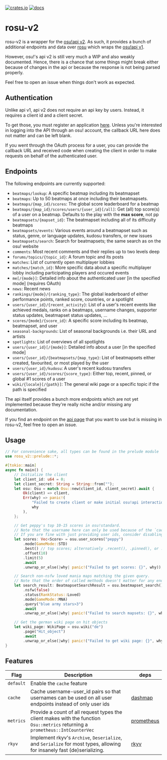 [![crates.io](https://img.shields.io/crates/v/rosu-v2.svg)](https://crates.io/crates/rosu-v2) [![docs](https://docs.rs/rosu-v2/badge.svg)](https://docs.rs/rosu-v2)

# rosu-v2

rosu-v2 is a wrapper for the [osu!api v2](https://osu.ppy.sh/docs/index.html).
As such, it provides a bunch of additional endpoints and data over [rosu](https://github.com/MaxOhn/rosu) which wraps the [osu!api v1](https://github.com/ppy/osu-api/wiki).

However, osu!'s api v2 is still very much a WIP and also weakly documented. Hence, there is a chance that some things might break either because of changes in the api or because the response is not being parsed properly.

Feel free to open an issue when things don't work as expected.

## Authentication

Unlike api v1, api v2 does not require an api key by users. Instead, it requires a client id and a client secret.

To get those, you must register an application [here](https://osu.ppy.sh/home/account/edit#new-oauth-application).
Unless you're interested in logging into the API through an osu! account, the callback URL here does not matter and can be left blank.

If you went through the OAuth process for a user, you can provide the callback URL and received code 
when creating the client in order to make requests on behalf of the authenticated user.

## Endpoints

The following endpoints are currently supported:

- `beatmaps/lookup`: A specific beatmap including its beatmapset
- `beatmaps`: Up to 50 beatmaps at once including their beatmapsets.
- `beatmaps/{map_id}/scores`: The global score leaderboard for a beatmap
- `beatmaps/{map_id}/scores/users/{user_id}[/all]`: Get (all) top score(s) of a user on a beatmap. Defaults to the play with the __max score__, not pp
- `beatmapsets/{mapset_id}`: The beatmapset including all of its difficulty beatmaps
- `beatmapsets/events`: Various events around a beatmapset such as status, genre, or language updates, kudosu transfers, or new issues
- `beatmapsets/search`: Search for beatmapsets; the same search as on the osu! website
- `comments`: Most recent comments and their replies up to two levels deep
- `forums/topics/{topic_id}`: A forum topic and its posts
- `matches`: List of currently open multiplayer lobbies
- `matches/{match_id}`: More specific data about a specific multiplayer lobby including participating players and occured events
- `me[/{mode}]`: Detailed info about the authenticated user [in the specified mode] (requires OAuth)
- `news`: Recent news
- `rankings/{mode}/{ranking_type}`: The global leaderboard of either performance points, ranked score, countries, or a spotlight
- `users/{user_id}/{recent_activity}`: List of a user's recent events like achieved medals, ranks on a beatmaps, username changes, supporter status updates, beatmapset status updates, ...
- `scores/{mode}/{score_id}`: A specific score including its beatmap, beatmapset, and user
- `seasonal-backgrounds`: List of seasonal backgrounds i.e. their URL and artists
- `spotlights`: List of overviews of all spotlights
- `users/{user_id}[/{mode}]`: Detailed info about a user [in the specified mode]
- `users/{user_id}/{beatmapsets/{map_type}`: List of beatmapsets either created, favourited, or most played by the user
- `users/{user_id}/kudosu`: A user's recent kudosu transfers
- `users/{user_id}/scores/{score_type}`: Either top, recent, pinned, or global #1 scores of a user
- `wiki/{locale}[/{path}]`: The general wiki page or a specific topic if the path is specified

The api itself provides a bunch more endpoints which are not yet implemented because they're really niche and/or missing any documentation.

If you find an endpoint on the [api page](https://osu.ppy.sh/docs/index.html) that you want to use but is missing in rosu-v2, feel free to open an issue.

## Usage

```rust
// For convenience sake, all types can be found in the prelude module
use rosu_v2::prelude::*;

#[tokio::main]
async fn main() {
    // Initialize the client
    let client_id: u64 = 0;
    let client_secret: String = String::from("");
    let osu: Osu = match Osu::new(client_id, client_secret).await {
        Ok(client) => client,
        Err(why) => panic!(
            "Failed to create client or make initial osu!api interaction: {}",
            why
        ),
    };

    // Get peppy's top 10-15 scores in osu!standard.
    // Note that the username here can only be used because of the `cache` feature.
    // If you are fine with just providing user ids, consider disabling this feature.
    let scores: Vec<Score> = osu.user_scores("peppy")
        .mode(GameMode::STD)
        .best() // top scores; alternatively .recent(), .pinned(), or .firsts()
        .offset(10)
        .limit(5)
        .await
        .unwrap_or_else(|why| panic!("Failed to get scores: {}", why));

    // Search non-nsfw loved mania maps matching the given query.
    // Note that the order of called methods doesn't matter for any endpoint.
    let search_result: BeatmapsetSearchResult = osu.beatmapset_search()
        .nsfw(false)
        .status(RankStatus::Loved)
        .mode(GameMode::MNA)
        .query("blue army stars>3")
        .await
        .unwrap_or_else(|why| panic!("Failed to search mapsets: {}", why));

    // Get the german wiki page on hit objects
    let wiki_page: WikiPage = osu.wiki("de")
        .page("Hit_object")
        .await
        .unwrap_or_else(|why| panic!("Failed to get wiki page: {}", why));
}
```

## Features

| Flag | Description | deps
|-----|-----|-----|
| `default` | Enable the `cache` feature |
| `cache` | Cache username-user_id pairs so that usernames can be used on all user endpoints instead of only user ids | [dashmap](https://github.com/xacrimon/dashmap)
| `metrics` | Provide a count of all request types the client makes with the function `Osu::metrics` returning a `prometheus::IntCounterVec` | [prometheus](https://github.com/tikv/rust-prometheus)
| `rkyv` | Implement rkyv's `Archive`, `Deserialize`, and `Serialize` for most types, allowing for insanely fast (de)serializing. | [rkyv](https://github.com/rkyv/rkyv)